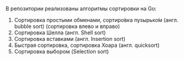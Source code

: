 В репозитории реализованы алгоритмы сортировки на Go:
1. Сортировка простыми обменами, сортиро́вка пузырько́м (англ. bubble sort) (сортировка влево и вправо)
2. Сортировка Шелла (англ. Shell sort)
3. Сортировка вставками (англ. Insertion sort)
4. Быстрая сортировка, сортировка Хоара (англ. quicksort)
5. Сортировка выбором (Selection sort)

